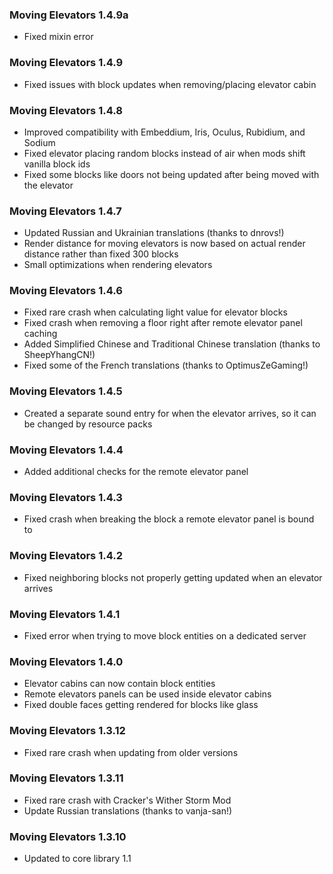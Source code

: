 ### Moving Elevators 1.4.9a
- Fixed mixin error

### Moving Elevators 1.4.9
- Fixed issues with block updates when removing/placing elevator cabin

### Moving Elevators 1.4.8
- Improved compatibility with Embeddium, Iris, Oculus, Rubidium, and Sodium
- Fixed elevator placing random blocks instead of air when mods shift vanilla block ids
- Fixed some blocks like doors not being updated after being moved with the elevator

### Moving Elevators 1.4.7
- Updated Russian and Ukrainian translations (thanks to dnrovs!)
- Render distance for moving elevators is now based on actual render distance rather than fixed 300 blocks
- Small optimizations when rendering elevators

### Moving Elevators 1.4.6
- Fixed rare crash when calculating light value for elevator blocks
- Fixed crash when removing a floor right after remote elevator panel caching
- Added Simplified Chinese and Traditional Chinese translation (thanks to SheepYhangCN!)
- Fixed some of the French translations (thanks to OptimusZeGaming!)

### Moving Elevators 1.4.5
- Created a separate sound entry for when the elevator arrives, so it can be changed by resource packs

### Moving Elevators 1.4.4
- Added additional checks for the remote elevator panel

### Moving Elevators 1.4.3
- Fixed crash when breaking the block a remote elevator panel is bound to

### Moving Elevators 1.4.2
- Fixed neighboring blocks not properly getting updated when an elevator arrives

### Moving Elevators 1.4.1
- Fixed error when trying to move block entities on a dedicated server

### Moving Elevators 1.4.0
- Elevator cabins can now contain block entities
- Remote elevators panels can be used inside elevator cabins
- Fixed double faces getting rendered for blocks like glass

### Moving Elevators 1.3.12
- Fixed rare crash when updating from older versions

### Moving Elevators 1.3.11
- Fixed rare crash with Cracker's Wither Storm Mod
- Update Russian translations (thanks to vanja-san!)

### Moving Elevators 1.3.10
- Updated to core library 1.1
